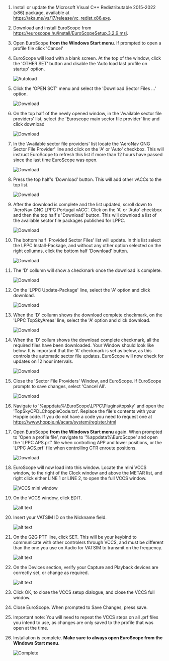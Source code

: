---
---

1.   Install or update the Microsoft Visual C++ Redistributable 2015-2022 (x86) package, available at https://aka.ms/vs/17/release/vc_redist.x86.exe.

1.   Download and install EuroScope from https://euroscope.hu/install/EuroScopeSetup.3.2.9.msi.

1.   Open EuroScope **from the Windows Start menu**. If prompted to open a profile file click 'Cancel'

1.   EuroScope will load with a blank screen. At the top of the window, click the 'OTHER SET' button and disable the 'Auto load last profile on startup' option.

     ![Autoload](/assets/img/aload.png)

1.   Click the 'OPEN SCT' menu and select the 'Download Sector Files ...' option.

     ![Download](/assets/img/dl.png)

1.  On the top half of the newly opened window, in the 'Available sector file providers' list, select the 'Euroscope main sector file provider' line and click download

     ![Download](/assets/img/gng.png)

1.  In the 'Available sector file providers' list locate the 'AeroNav GNG Sector File Provider' line and click on the 'A' or 'Auto' checkbox. This will instruct EuroScope to refresh this list if more than 12 hours have passed since the last time EuroScope was open.

     ![Download](/assets/img/sf1.png)

1.  Press the top half's 'Download' button. This will add other vACCs to the top list.

     ![Download](/assets/img/sf2.png)

1.  After the download is complete and the list updated, scroll down to 'AeroNav GNG LPPC Portugal vACC'. Click on the 'A' or 'Auto' checkbox and then the top half's 'Download' button. This will download a list of the available sector file packages published for LPPC.

     ![Download](/assets/img/sf3.png)

1.  The bottom half 'Provided Sector Files' list will update. In this list select the LPPC Install-Package, and without any other option selected on the right collumns, click the bottom half 'Download' button.

     ![Download](/assets/img/ptinst.png)

1.  The 'D' collumn will show a checkmark once the download is complete.

     ![Download](/assets/img/ptdld.png)

1.  On the 'LPPC Update-Package' line, select the 'A' option and click download.

     ![Download](/assets/img/dlup.png)

1.  When the 'D' collumn shows the download complete checkmark, on the 'LPPC TopSkyAreas' line, select the 'A' option and click download.

     ![Download](/assets/img/dlar.png)

1.  When the 'D' collum shows the download complete checkmark, all the required files have been downloaded. Your Window should look like below. It is important that the 'A' checkmark is set as below, as this controls the automatic sector file updates. EuroScope will now check for updates on 12 hour intervals. 

     ![Download](/assets/img/dlcomplete.png)

1.  Close the 'Sector File Providers' Window, and EuroScope. If EuroScope prompts to save changes, select 'Cancel All'.

     ![Download](/assets/img/cancel.png)

1.  Navigate to '%appdata%\EuroScope\LPPC\Plugins\topsky' and open the 'TopSkyCPDLChoppieCode.txt'. Replace the file's contents with your Hoppie code. If you do not have a code you need to request one at https://www.hoppie.nl/acars/system/register.html

1.  Open EuroScope **from the Windows Start menu** again. When prompted to 'Open a profile file', navigate to '%appdata%\EuroScope' and open the 'LPPC APS.prf' file when controlling APP and lower positions, or the 'LPPC ACS.prf' file when controlling CTR enroute positions.

     ![Download](/assets/img/prof.png)

1.  EuroScope will now load into this window. Locate the mini VCCS window, to the right of the Clock window and above the METAR list, and right click either LINE 1 or LINE 2, to open the full VCCS window.

     ![VCCS mini window](/assets/img/vccsmini.png)

1.  On the VCCS window, click EDIT.
     
     ![alt text](/assets/img/vccs.png)

1.  Insert your VATSIM ID on the Nickname field.

     ![alt text](/assets/img/vccsvid.png)

1.  On the G2G PTT line, click SET. This will be your keybind to communicate with other controlers through VCCS, and must be different than the one you use on Audio for VATSIM to transmit on the frequency.

     ![alt text](/assets/img/vccsptt.png)

1.  On the Devices section, verify your Capture and Playback devices are correctly set, or change as required.

     ![alt text](/assets/img/vccsaudio.png)

1. Click OK, to close the VCCS setup dialogue, and close the VCCS full window. 

1.  Close EuroScope. When prompted to Save Changes, press save. 

1. Important note: You will need to repeat the VCCS steps on all .prf files you intend to use, as changes are only saved to the profile that was open at the time.

1. Installation is complete. **Make sure to always open EuroScope from the Windows Start menu**.

     ![Complete](/assets/img/complete.png)
